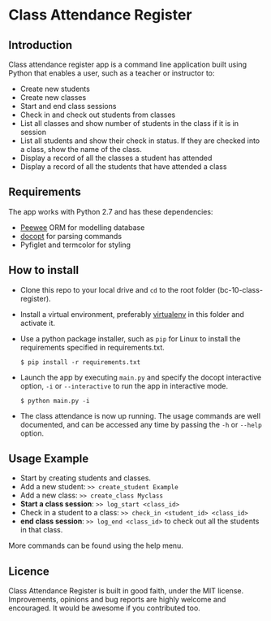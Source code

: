 # Class Attendance Register
## Introduction
Class attendance register app is a command line application built using Python that enables a user, such as a teacher or instructor to:
* Create new students
* Create new classes
* Start and end class sessions
* Check in and check out students from classes
* List all classes and show number of students in the class if it is in session
* List all students and show their check in status. If they are checked into a class, show the name of the class.
* Display a record of all the classes a student has attended
* Display a record of all the students that have attended a class

## Requirements
The app works with Python 2.7 and has these dependencies:
* [Peewee](http://docs.peewee-orm.com/en/latest/index.html) ORM for modelling database
* [docopt](https://github.com/docopt/docopt) for parsing commands
* Pyfiglet and termcolor for styling


## How to install
* Clone this repo to your local drive and `cd` to the root folder (bc-10-class-register).
* Install a virtual environment, preferably [virtualenv](http://docs.python-guide.org/en/latest/dev/virtualenvs/) in this folder and activate it.
* Use a python package installer, such as `pip` for Linux to install the requirements specified in requirements.txt.

	`$ pip install -r requirements.txt`

* Launch the app by executing `main.py` and specify the docopt interactive option, `-i` or `--interactive` to run the app in interactive mode.

	`$ python main.py -i`
* The class attendance is now up running. The usage commands are well documented, and can be accessed any time by passing the `-h` or `--help` option. 

## Usage Example
- Start by creating students and classes.
- Add a new student:	`>> create_student Example`
- Add a new class:	`>> create_class Myclass`
- **Start a class session**:	`>> log_start <class_id>`
- Check in a student to a class:	`>> check_in <student_id> <class_id>`
- **end class session**:	`>> log_end <class_id>` to check out all the students in that class.

More commands can be found using the help menu.

## Licence
Class Attendance Register is built in good faith, under the MIT license. Improvements, opinions and bug reports are highly welcome and encouraged. It would be awesome if you contributed too.